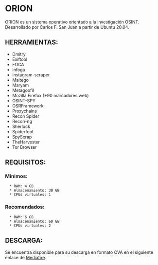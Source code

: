 # ORION

ORION es un sistema operativo orientado a la investigación OSINT. Desarrollado por Carlos F. San Juan a partir de Ubuntu 20.04.


## HERRAMIENTAS:

  - Dmitry
  - Exiftool
  - FOCA
  - Infoga
  - Instagram-scraper
  - Maltego
  - Maryam
  - Metagoofil
  - Mozilla Firefox (+90 marcadores web)
  - OSINT-SPY
  - OSRFramework
  - Proxychains
  - Recon Spider
  - Recon-ng
  - Sherlock
  - Spiderfoot
  - SpyScrap
  - TheHarvester
  - Tor Browser




## REQUISITOS:

### Mínimos:
      
      * RAM: 4 GB
      * Almacenamiento: 30 GB
      * CPUs virtuales: 1

### Recomendados:
 
      * RAM: 6 GB
      * Almacenamiento: 60 GB
      * CPUs virtuales: 2




## DESCARGA:

Se encuentra disponible para su descarga en formato OVA en el siguiente enlace de [Mediafire](https://www.mediafire.com/file/x4kez0lxgu07ufh/ORION.zip/file).
